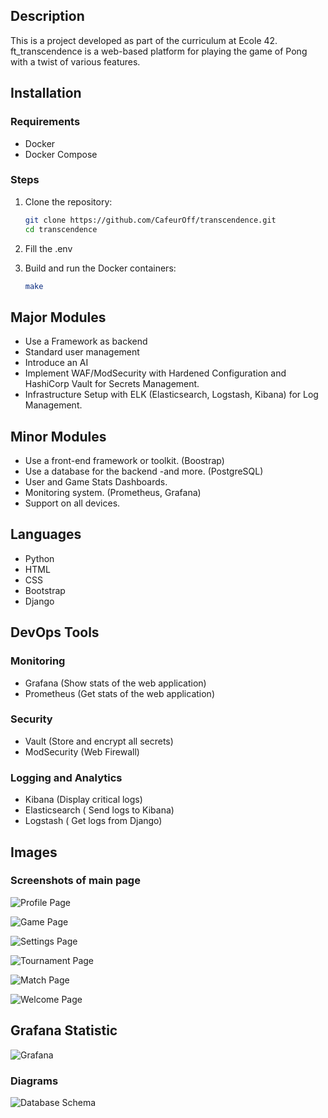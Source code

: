 ## Description
This is a project developed as part of the curriculum at Ecole 42. ft_transcendence is a web-based platform for playing the game of Pong with a twist of various features.

## Installation

### Requirements
- Docker
- Docker Compose

### Steps
1. Clone the repository:
   ```bash
   git clone https://github.com/CafeurOff/transcendence.git
   cd transcendence
   ```

2. Fill the .env

3. Build and run the Docker containers:
   ```bash
   make
   ```

## Major Modules
- Use a Framework as backend
- Standard user management
- Introduce an AI
-  Implement WAF/ModSecurity with Hardened Configuration and
HashiCorp Vault for Secrets Management.
- Infrastructure Setup with ELK (Elasticsearch, Logstash, Kibana)
for Log Management.

## Minor Modules
-  Use a front-end framework or toolkit. (Boostrap)
-  Use a database for the backend -and more. (PostgreSQL)
-  User and Game Stats Dashboards.
-  Monitoring system. (Prometheus, Grafana)
-  Support on all devices.

## Languages
- Python
- HTML
- CSS
- Bootstrap
- Django

## DevOps Tools

### Monitoring
- Grafana (Show stats of the web application)
- Prometheus (Get stats of the web application)

### Security
- Vault (Store and encrypt all secrets)
- ModSecurity (Web Firewall)

### Logging and Analytics
- Kibana (Display critical logs)
- Elasticsearch ( Send logs to Kibana)
- Logstash ( Get logs from Django)

## Images

### Screenshots of main page
 ![Profile Page](https://github.com/CafeurOff/ft_transcendence/assets/61066767/6536bb86-b4e9-466b-b863-1400b060d16c)

 ![Game Page](https://github.com/CafeurOff/ft_transcendence/assets/61066767/83c2a337-55d1-4caf-92fc-a20ca6f014fd)

 ![Settings Page](https://github.com/CafeurOff/ft_transcendence/assets/61066767/04a9c772-271c-4043-ae5a-7aa5bf33a7b5)

 ![Tournament Page](https://github.com/CafeurOff/ft_transcendence/assets/61066767/fbd670b8-e8f5-4cc1-a78d-98e2378276a1)

 ![Match Page](https://github.com/CafeurOff/ft_transcendence/assets/61066767/65a1356f-3280-4677-a8ea-77ceed21b475)

 ![Welcome Page](https://github.com/CafeurOff/ft_transcendence/assets/61066767/1c2cf6c1-eea3-4056-b7cb-5b45345c9067)



## Grafana Statistic

![Grafana](https://github.com/CafeurOff/transcendence/assets/61066767/0098a004-3b7b-4da5-91b8-8ecedddfdd5e)

### Diagrams

![Database Schema](https://image.noelshack.com/fichiers/2024/20/3/1715730481-db.png)
